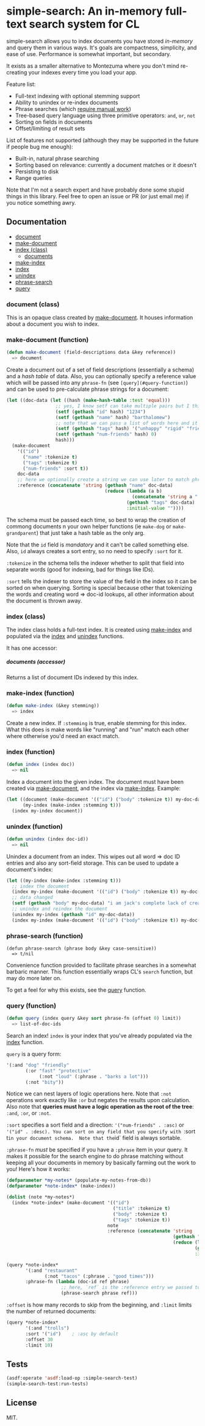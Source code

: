 simple-search: An in-memory full-text search system for CL
==========================================================

simple-search allows you to index documents you have stored *in-memory* and
query them in various ways. It's goals are compactness, simplicity, and ease of
use. Performance is somewhat important, but secondary.

It exists as a smaller alternative to Montezuma where you don't mind re-creating
your indexes every time you load your app.

Feature list:

- Full-text indexing with optional stemming support
- Ability to unindex or re-index documents
- Phrase searches (which [require manual work](#query-function))
- Tree-based query language using three primitive operators: `and`, `or`, `not`
- Sorting on fields in documents
- Offset/limiting of result sets

List of features not supported (although they may be supported in the future if
people bug me enough):

- Built-in, natural phrase searching
- Sorting based on relevance: currently a document matches or it doesn't
- Persisting to disk
- Range queries

Note that I'm not a search expert and have probably done some stupid things in
this library. Feel free to open an issue or PR (or just email me) if you notice
something awry.

## Documentation

- [document](#document-class)
- [make-document](#make-document-function)
- [index (class)](#index-class)
  - [documents](#documents-accessor)
- [make-index](#make-index-function)
- [index](#index-function)
- [unindex](#unindex-function)
- [phrase-search](#phrase-search-function)
- [query](#query)

### document (class)
This is an opaque class created by [make-document](#make-document-function). It
houses information about a document you wish to index.

### make-document (function)
```lisp
(defun make-document (field-descriptions data &key reference))
  => document
```
Create a document out of a set of field descriptions (essentially a schema) and
a *hash table* of data. Also, you can optionally specify a reference value which
will be passed into any `phrase-fn` (see `[query](#query-function)`) and can be
used to pre-calculate phrase strings for a document:

```lisp
(let ((doc-data (let ((hash (make-hash-table :test 'equal)))
                  ;; yes, I know setf can take multiple pairs but I think that's ugly and I refuse to do it.
                  (setf (gethash "id" hash) "1234")
                  (setf (gethash "name" hash) "barthalomew")
                  ;; note that we can pass a list of words here and it works fine (nice for tagged data)
                  (setf (gethash "tags" hash) '("unhappy" "rigid" "friendless"))
                  (setf (gethash "num-friends" hash) 0)
                  hash)))
  (make-document
    '(("id")
      ("name" :tokenize t)
      ("tags" :tokenize t)
      ("num-friends" :sort t))
    doc-data
    ;; here we optionally create a string we can use later to match phrases against
    :reference (concatenate 'string (gethash "name" doc-data)
                                    (reduce (lambda (a b)
                                              (concatenate 'string a " " b))
                                            (gethash "tags" doc-data)
                                            :initial-value ""))))
```

The schema must be passed each time, so best to wrap the creation of commong
documents n your own helper functions (ie `make-dog` or `make-grandparent`) that
just take a hash table as the only arg.

Note that the `id` field is *mandatory* and it can't be called something else.
Also, `id` always creates a sort entry, so no need to specify `:sort` for it.

`:tokenize` in the schema tells the indexer whether to split that field into
separate words (good for indexing, bad for things like IDs).

`:sort` tells the indexer to store the value of the field in the index so it can
be sorted on when querying. Sorting is special because other that tokenizing the
words and creating word => doc-id lookups, all other information about the
document is thrown away.

### index (class)
The index class holds a full-text index. It is created using [make-index](#make-index-function)
and populated via the [index](#index-function) and [unindex](#unindex-function)
functions.

It has one accessor:

##### documents (accessor)
Returns a list of document IDs indexed by this index.

### make-index (function)
```lisp
(defun make-index (&key stemming))
  => index
```
Create a new index. If `:stemming` is true, enable stemming for this index. What
this does is make words like "running" and "run" match each other where
otherwise you'd need an exact match.

### index (function)
```lisp
(defun index (index doc))
  => nil
```
Index a document into the given index. The document must have been created via
[make-document](#make-document-function), and the index via [make-index](#make-index-function).
Example:

```lisp
(let ((document (make-document '(("id") ("body" :tokenize t)) my-doc-data))
      (my-index (make-index :stemming t)))
  (index my-index document))
```

### unindex (function)
```lisp
(defun unindex (index doc-id))
  => nil
```
Unindex a document from an index. This wipes out all word => doc ID entries and
also any sort-field storage. This can be used to update a document's index:

```lisp
(let ((my-index (make-index :stemming t)))
  ;; index the document
  (index my-index (make-document '(("id") ("body" :tokenize t)) my-doc-data))
  ;; data changed
  (setf (gethash "body" my-doc-data) "i am jack's complete lack of creativity")
  ;; unindex and reindex the document
  (unindex my-index (gethash "id" my-doc-data))
  (index my-index (make-document '(("id") ("body" :tokenize t)) my-doc-data)))
```

### phrase-search (function)
```liap
(defun phrase-search (phrase body &key case-sensitive))
  => t/nil
```
Convenience function provided to facilitate phrase searches in a somewhat
barbaric manner. This function essentially wraps CL's `search` function, but may
do more later on.

To get a feel for why this exists, see the [query](#query-function) function.

### query (function)
```lisp
(defun query (index query &key sort phrase-fn (offset 0) limit))
  => list-of-doc-ids
```
Search an index! `index` is your index that you've already populated via the
[index](#index-function) function.

`query` is a query form:

```lisp
'(:and "dog" "friendly"
       (:or "fast" "protective"
            (:not "loud" (:phrase . "barks a lot")))
       (:not "bity"))
```
Notice we can nest layers of logic operations here. Note that `:not` operations
work exactly like `:or` but negates the results upon calculation. Also note that
__queries must have a logic operation as the root of the tree__: `:and`, `:or`, 
or `:not`.

`:sort` specifies a sort field and a direction: `'("num-friends" . :asc)` or
`'("id" . :desc). You can sort on any field that you specify with `:sort t` in
your document schema.  Note that the `id` field is always sortable.

`:phrase-fn` *must* be specified if you have a `:phrase` item in your query. It
makes it possible for the search engine to do phrase matching without keeping
all your documents in memory by basically farming out the work to you! Here's
how it works:

```lisp
(defparameter *my-notes* (populate-my-notes-from-db))
(defparameter *note-index* (make-index))

(dolist (note *my-notes*)
  (index *note-index* (make-document '(("id")
                                       ("title" :tokenize t)
                                       ("body" :tokenize t)
                                       ("tags" :tokenize t))
                                     note
                                     :reference (concatenate 'string
                                                             (gethash "body" note)
                                                             (reduce (lambda (a b) (concatenate 'string a " " b))
                                                                     (gethash "tags" not)
                                                                     :initial-value "")))))

(query *note-index*
       '(:and "restaurant"
              (:not "tacos" (:phrase . "good times")))
       :phrase-fn (lambda (doc-id ref phrase)
                    ;; here, `ref` is the :reference entry we passed to make-document
                    (phrase-search phrase ref)))
```

`:offset` is how many records to skip from the beginning, and `:limit` limits
the number of returned documents:

```lisp
(query *note-index*
       '(:and "trolls")
       :sort '("id")    ; :asc by default
       :offset 30
       :limit 10)
```

## Tests
```lisp
(asdf:operate 'asdf:load-op :simple-search-test)
(simple-search-test:run-tests)
```

## License
MIT.

